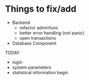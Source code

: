 # Things to fix/add
* Backend
  * refactor adminfunc
  * better error handling (not panic)
  * open transactions
* Database Component


TODAY
* login
* system parameters
* statistical information begin
